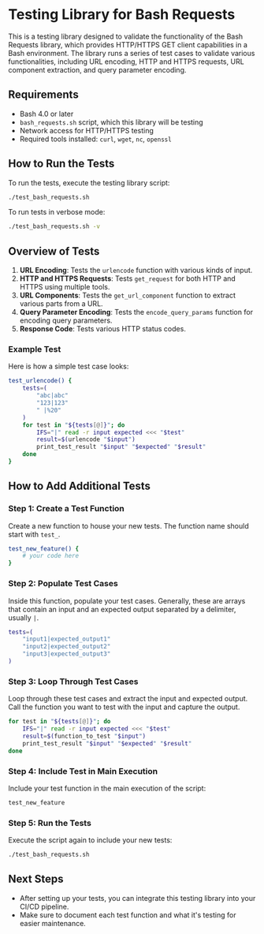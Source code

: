 # Testing Library for Bash Requests

This is a testing library designed to validate the functionality of the Bash Requests library, which provides HTTP/HTTPS GET client capabilities in a Bash environment. The library runs a series of test cases to validate various functionalities, including URL encoding, HTTP and HTTPS requests, URL component extraction, and query parameter encoding.

## Requirements

- Bash 4.0 or later
- `bash_requests.sh` script, which this library will be testing
- Network access for HTTP/HTTPS testing
- Required tools installed: `curl`, `wget`, `nc`, `openssl`

## How to Run the Tests

To run the tests, execute the testing library script:

```bash
./test_bash_requests.sh
```

To run tests in verbose mode:

```bash
./test_bash_requests.sh -v
```

## Overview of Tests

1. **URL Encoding**: Tests the `urlencode` function with various kinds of input.
2. **HTTP and HTTPS Requests**: Tests `get_request` for both HTTP and HTTPS using multiple tools.
3. **URL Components**: Tests the `get_url_component` function to extract various parts from a URL.
4. **Query Parameter Encoding**: Tests the `encode_query_params` function for encoding query parameters.
5. **Response Code**: Tests various HTTP status codes.

### Example Test

Here is how a simple test case looks:

```bash
test_urlencode() {
    tests=(
        "abc|abc"
        "123|123"
        " |%20"
    )
    for test in "${tests[@]}"; do
        IFS="|" read -r input expected <<< "$test"
        result=$(urlencode "$input")
        print_test_result "$input" "$expected" "$result"
    done
}
```

## How to Add Additional Tests

### Step 1: Create a Test Function

Create a new function to house your new tests. The function name should start with `test_`.

```bash
test_new_feature() {
    # your code here
}
```

### Step 2: Populate Test Cases

Inside this function, populate your test cases. Generally, these are arrays that contain an input and an expected output separated by a delimiter, usually `|`.

```bash
tests=(
    "input1|expected_output1"
    "input2|expected_output2"
    "input3|expected_output3"
)
```

### Step 3: Loop Through Test Cases

Loop through these test cases and extract the input and expected output. Call the function you want to test with the input and capture the output.

```bash
for test in "${tests[@]}"; do
    IFS="|" read -r input expected <<< "$test"
    result=$(function_to_test "$input")
    print_test_result "$input" "$expected" "$result"
done
```

### Step 4: Include Test in Main Execution

Include your test function in the main execution of the script:

```bash
test_new_feature
```

### Step 5: Run the Tests

Execute the script again to include your new tests:

```bash
./test_bash_requests.sh
```

## Next Steps

- After setting up your tests, you can integrate this testing library into your CI/CD pipeline.
- Make sure to document each test function and what it's testing for easier maintenance.

